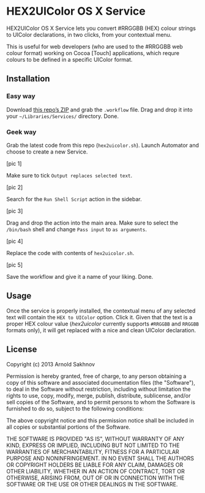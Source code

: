 HEX2UIColor OS X Service
===================

HEX2UIColor OS X Service lets you convert #RRGGBB (HEX) colour strings to UIColor declarations, in two clicks, from your contextual menu.

This is useful for web developers (who are used to the #RRGGBB web colour format) working on Cocoa [Touch] applications, which requre colours to be defined in a specific UIColor format.

## Installation

### Easy way

Download [this repo’s ZIP](https://github.com/egukin/hex2uicolor/archive/master.zip) and grab the `.workflow` file. Drag and drop it into your `~/Libraries/Services/` directory. Done.

### Geek way

Grab the latest code from this repo (`hex2uicolor.sh`). Launch Automator and choose to create a new Service.

[pic 1]

Make sure to tick `Output replaces selected text`.

[pic 2]

Search for the `Run Shell Script` action in the sidebar.

[pic 3]

Drag and drop the action into the main area. Make sure to select the `/bin/bash` shell and change `Pass input` to `as arguments`.

[pic 4]

Replace the code with contents of `hex2uicolor.sh`.

[pic 5]

Save the workflow and give it a name of your liking. Done.

## Usage

Once the service is properly installed, the contextual menu of any selected text will contain the `HEX to UIColor` option. Click it. Given that the text is a proper HEX colour value (*hex2uicolor* currently supports `#RRGGBB` and `RRGGBB` formats only), it will get replaced with a nice and clean UIColor declaration.

## License

Copyright (c) 2013 Arnold Sakhnov

Permission is hereby granted, free of charge, to any person obtaining a copy of this software and associated documentation files (the "Software"), to deal in the Software without restriction, including without limitation the rights to use, copy, modify, merge, publish, distribute, sublicense, and/or sell copies of the Software, and to permit persons to whom the Software is furnished to do so, subject to the following conditions:

The above copyright notice and this permission notice shall be included in all copies or substantial portions of the Software.

THE SOFTWARE IS PROVIDED "AS IS", WITHOUT WARRANTY OF ANY KIND, EXPRESS OR IMPLIED, INCLUDING BUT NOT LIMITED TO THE WARRANTIES OF MERCHANTABILITY, FITNESS FOR A PARTICULAR PURPOSE AND NONINFRINGEMENT. IN NO EVENT SHALL THE AUTHORS OR COPYRIGHT HOLDERS BE LIABLE FOR ANY CLAIM, DAMAGES OR OTHER LIABILITY, WHETHER IN AN ACTION OF CONTRACT, TORT OR OTHERWISE, ARISING FROM, OUT OF OR IN CONNECTION WITH THE SOFTWARE OR THE USE OR OTHER DEALINGS IN THE SOFTWARE.
